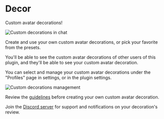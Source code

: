# Decor

Custom avatar decorations!

![Custom decorations in chat](https://github.com/CodeRadu/Vencord/assets/30497388/b0c4c4c8-8723-42a8-b50f-195ad4e26136)

Create and use your own custom avatar decorations, or pick your favorite from the presets.

You'll be able to see the custom avatar decorations of other users of this plugin, and they'll be able to see your custom avatar decoration.

You can select and manage your custom avatar decorations under the "Profiles" page in settings, or in the plugin settings.

![Custom decorations management](https://github.com/CodeRadu/Vencord/assets/30497388/74fe8a9e-a2a2-4b29-bc10-9eaa58208ad4)

Review the [guidelines](https://github.com/decor-discord/.github/blob/main/GUIDELINES.md) before creating your own custom avatar decoration.

Join the [Discord server](https://discord.gg/dXp2SdxDcP) for support and notifications on your decoration's review.
